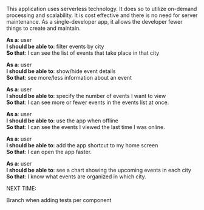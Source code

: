 This application uses serverless technology.  It does so to utilize on-demand processing and scalability.  It is cost effective and there is no need for server maintenance.  As a single-developer app, it allows the developer fewer things to create and maintain.
  
**As a**: user<br>
  **I should be able to**: filter events by city<br>
  **So that**: I can see the list of events that take place in that city

**As a**: user<br>
  **I should be able to**: show/hide event details<br>
  **So that**: see more/less information about an event


**As a**: user<br>
  **I should be able to**: specify the number of events I want to view<br>
  **So that**: I can see more or fewer events in the events list at once.


**As a**: user<br>
  **I should be able to**: use the app when offline<br>
  **So that**: I can see the events I viewed the last time I was online.


**As a**: user<br>
  **I should be able to**: add the app shortcut to my home screen<br>
  **So that**: I can open the app faster.


**As a**: user<br>
  **I should be able to**: see a chart showing the upcoming events in each city<br>
  **So that**: I know what events are organized in which city.


NEXT TIME:

Branch when adding tests per component

